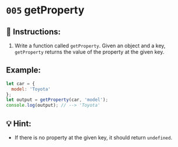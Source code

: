 # `005` getProperty

## 📝 Instructions: 

1. Write a function called `getProperty`. Given an object and a key, `getProperty` returns the value of the property at the given key. 

## Example:

```Javascript
let car = {
  model: 'Toyota'
};
let output = getProperty(car, 'model');
console.log(output); // --> 'Toyota'
```

## 💡 Hint:

+ If there is no property at the given key, it should return `undefined`.
